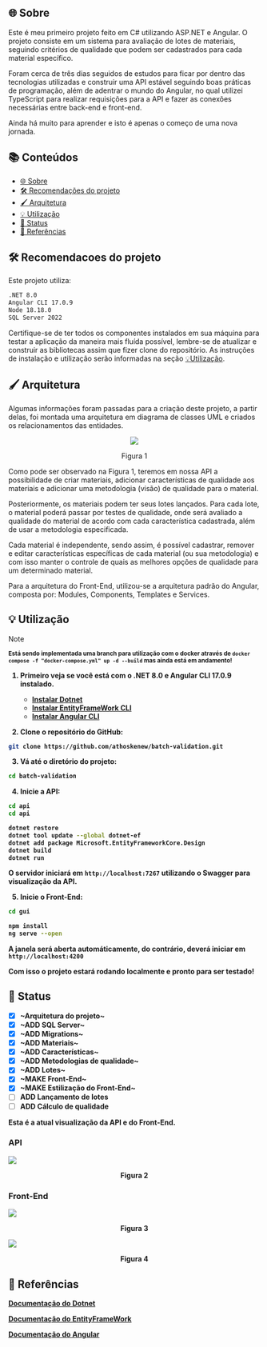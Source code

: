 ## 🌐 Sobre

Este é meu primeiro projeto feito em C# utilizando ASP.NET e Angular. O projeto consiste em um sistema para avaliação de lotes de materiais, seguindo critérios de qualidade que podem ser cadastrados para cada material específico.

Foram cerca de três dias seguidos de estudos para ficar por dentro das tecnologias utilizadas e construir uma API estável seguindo boas práticas de programação, além de adentrar o mundo do Angular, no qual utilizei TypeScript para realizar requisições para a API e fazer as conexões necessárias entre back-end e front-end.

Ainda há muito para aprender e isto é apenas o começo de uma nova jornada.

## 📚 Conteúdos
- [🌐 Sobre](#-sobre)
- [🛠️ Recomendações do projeto](#-Recomendacoes-do-projeto)
- [🖌️ Arquitetura](#-providers-and-models)
- [💡 Utilização](#-utilização)
- [🚥 Status](#-status)
- [📄 Referências](#-referências)

## 🛠️ Recomendacoes do projeto

Este projeto utiliza:
```sh
.NET 8.0
Angular CLI 17.0.9
Node 18.18.0
SQL Server 2022
```
Certifique-se de ter todos os componentes instalados em sua máquina para testar a aplicação da maneira mais fluída possível, lembre-se de atualizar e construir as bibliotecas assim que fizer clone do repositório. As instruções de instalação e utilização serão informadas na seção [💡Utilização](#-utilização).

## 🖌️ Arquitetura

Algumas informações foram passadas para a criação deste projeto, a partir delas, foi montada uma arquitetura em diagrama de classes UML e criados os relacionamentos das entidades.

<p align="center">
<img src="https://i.imgur.com/CYVAo1F.png">
</p>

<p align="center">
Figura 1
</p>

Como pode ser observado na Figura 1, teremos em nossa API a possibilidade de criar materiais, adicionar características de qualidade aos materiais e adicionar uma metodologia (visão) de qualidade para o material.

Posteriormente, os materiais podem ter seus lotes lançados. Para cada lote, o material poderá passar por testes de qualidade, onde será avaliado a qualidade do material de acordo com cada característica cadastrada, além de usar a metodologia especificada.

Cada material é independente, sendo assim, é possível cadastrar, remover e editar características específicas de cada material (ou sua metodologia) e com isso manter o controle de quais as melhores opções de qualidade para um determinado material.

Para a arquitetura do Front-End, utilizou-se a arquitetura padrão do Angular, composta por: Modules, Components, Templates e Services.

## 💡 Utilização
> [!Note]
<sup><strong>Está sendo implementada uma branch para utilização com o docker através de `docker compose -f "docker-compose.yml" up -d --build` mas ainda está em andamento!

1. Primeiro veja se você está com o .NET 8.0 e Angular CLI 17.0.9 instalado.

   - [Instalar Dotnet](https://dotnet.microsoft.com/pt-br/download)
   - [Instalar EntityFrameWork CLI](https://learn.microsoft.com/pt-br/ef/core/cli/dotnet)
   - [Instalar Angular CLI](https://angular.io/cli)

2. Clone o repositório do GitHub:

```bash
git clone https://github.com/athoskenew/batch-validation.git
```

3. Vá até o diretório do projeto:

```bash
cd batch-validation
```
4. Inicie a API:

```bash
cd api
cd api
```
```bash
dotnet restore
dotnet tool update --global dotnet-ef
dotnet add package Microsoft.EntityFrameworkCore.Design
dotnet build
dotnet run
```
O servidor iniciará em `http://localhost:7267` utilizando o Swagger para visualização da API.

5. Inicie o Front-End:
```bash
cd gui
```
```bash
npm install
ng serve --open
```

A janela será aberta automáticamente, do contrário, deverá iniciar em `http://localhost:4200`

Com isso o projeto estará rodando localmente e pronto para ser testado!

## 🚥 Status

- [x] ~Arquitetura do projeto~
- [x] ~ADD SQL Server~
- [x] ~ADD Migrations~
- [x] ~ADD Materiais~
- [x] ~ADD Características~
- [x] ~ADD Metodologias de qualidade~
- [x] ~ADD Lotes~
- [x] ~MAKE Front-End~
- [x] ~MAKE Estilização do Front-End~
- [ ] ADD Lançamento de lotes
- [ ] ADD Cálculo de qualidade

Esta é a atual visualização da API e do Front-End.
### API
<p align="center">
   
![](https://i.imgur.com/mNRO0v2.png)

</p>

<p align="center">
Figura 2
</p>

### Front-End
![](https://i.imgur.com/xFtqZoF.png)

<p align="center">
Figura 3
</p>

![](https://i.imgur.com/UVnC4z0.png)

<p align="center">
Figura 4
</p>


## 📄 Referências
[Documentação do Dotnet](https://learn.microsoft.com/pt-br/dotnet/)

[Documentação do EntityFrameWork](https://learn.microsoft.com/en-us/ef/)

[Documentação do Angular](https://angular.io/docs)

